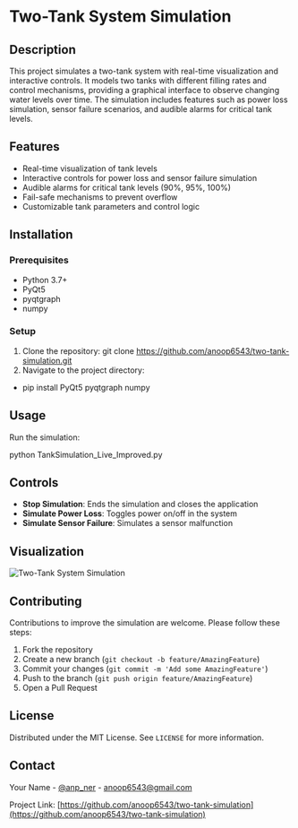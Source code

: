 # Two-Tank System Simulation

## Description
This project simulates a two-tank system with real-time visualization and interactive controls. It models two tanks with different filling rates and control mechanisms, providing a graphical interface to observe changing water levels over time. The simulation includes features such as power loss simulation, sensor failure scenarios, and audible alarms for critical tank levels.

## Features
- Real-time visualization of tank levels
- Interactive controls for power loss and sensor failure simulation
- Audible alarms for critical tank levels (90%, 95%, 100%)
- Fail-safe mechanisms to prevent overflow
- Customizable tank parameters and control logic

## Installation

### Prerequisites
- Python 3.7+
- PyQt5
- pyqtgraph
- numpy

### Setup
1. Clone the repository:
      git clone https://github.com/anoop6543/two-tank-simulation.git
2. Navigate to the project directory:
* pip install PyQt5 pyqtgraph numpy


## Usage
Run the simulation:

python TankSimulation_Live_Improved.py

## Controls
- **Stop Simulation**: Ends the simulation and closes the application
- **Simulate Power Loss**: Toggles power on/off in the system
- **Simulate Sensor Failure**: Simulates a sensor malfunction

## Visualization
![Two-Tank System Simulation](simulation_screenshot.png)

## Contributing
Contributions to improve the simulation are welcome. Please follow these steps:
1. Fork the repository
2. Create a new branch (`git checkout -b feature/AmazingFeature`)
3. Commit your changes (`git commit -m 'Add some AmazingFeature'`)
4. Push to the branch (`git push origin feature/AmazingFeature`)
5. Open a Pull Request

## License
Distributed under the MIT License. See `LICENSE` for more information.

## Contact
Your Name - [@anp_ner](https://twitter.com/anp_ner_) - anoop6543@gmail.com

Project Link: [https://github.com/anoop6543/two-tank-simulation](https://github.com/anoop6543/two-tank-simulation)